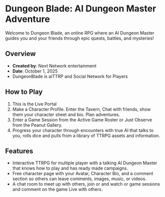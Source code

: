 # Dungeon Blade: AI Dungeon Master Adventure
Welcome to Dungeon Blade, an online RPG where an AI Dungeon Master guides you and your friends through epic quests, battles, and mysteries!
## Overview
- **Created by**: Next Network entertainment
- **Date**: October 1, 2025
- DungeonBlade is aiTTRP and Social Network for Players
## How to Play
1. This is the Live Portal
2. Make a Character Profile. Enter the Tavern, Chat with friends, show them your character sheet and bio. Plan adventures.
3. Enter a Game Session from the Active Game Roster or Just Observe from the Peanut Gallery.
4. Progress your character through encounters with true AI that talks to you, rolls dice and pulls from a library of TTRPG assets and information.
## Features
- Interactive TTRPG for multiple player with a talking AI Dungeon Master that knows how to play and has ready made campaigns.
- Free character page with your Avatar, Character Bio, and a comment section so others can leave comments, images, music, or videos.
- A chat room to meet up with others, join or and watch or game sessions and comment on the game Live with others.
